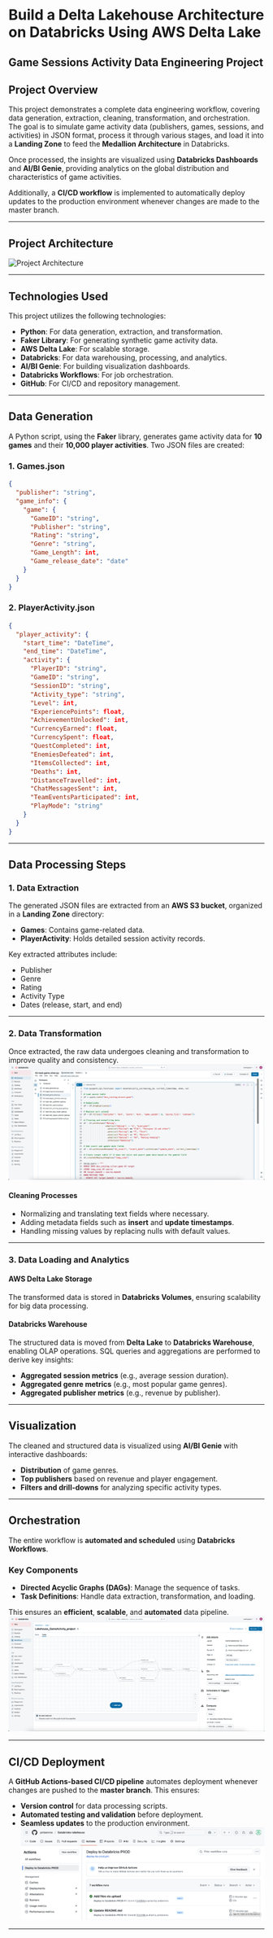 
# **Build a Delta Lakehouse Architecture on Databricks Using AWS Delta Lake**  
## **Game Sessions Activity Data Engineering Project**  

## **Project Overview**  

This project demonstrates a complete data engineering workflow, covering data generation, extraction, cleaning, transformation, and orchestration. The goal is to simulate game activity data (publishers, games, sessions, and activities) in JSON format, process it through various stages, and load it into a **Landing Zone** to feed the **Medallion Architecture** in Databricks.  

Once processed, the insights are visualized using **Databricks Dashboards** and **AI/BI Genie**, providing analytics on the global distribution and characteristics of game activities.  

Additionally, a **CI/CD workflow** is implemented to automatically deploy updates to the production environment whenever changes are made to the master branch.

---

## **Project Architecture**  
![Project Architecture](https://github.com/pmbemmo/Databricks_DEV/blob/main/gameactivity_lakehouse_project/requirements/Databricks_lakehouse-Architecture.png)

---

## **Technologies Used**  

This project utilizes the following technologies:  

- **Python**: For data generation, extraction, and transformation.  
- **Faker Library**: For generating synthetic game activity data.  
- **AWS Delta Lake**: For scalable storage.  
- **Databricks**: For data warehousing, processing, and analytics.  
- **AI/BI Genie**: For building visualization dashboards.  
- **Databricks Workflows**: For job orchestration.  
- **GitHub**: For CI/CD and repository management.  

---

## **Data Generation**  

A Python script, using the **Faker** library, generates game activity data for **10 games** and their **10,000 player activities**. Two JSON files are created:  

### **1. Games.json**  
```json
{
  "publisher": "string",
  "game_info": {
    "game": {
      "GameID": "string",
      "Publisher": "string",
      "Rating": "string",
      "Genre": "string",
      "Game_Length": int,
      "Game_release_date": "date"
    }
  }
}
```

### **2. PlayerActivity.json**  
```json
{
  "player_activity": {
    "start_time": "DateTime",
    "end_time": "DateTime",
    "activity": {
      "PlayerID": "string",
      "GameID": "string",
      "SessionID": "string",
      "Activity_type": "string",
      "Level": int,
      "ExperiencePoints": float,
      "AchievementUnlocked": int,
      "CurrencyEarned": float,
      "CurrencySpent": float,
      "QuestCompleted": int,
      "EnemiesDefeated": int,
      "ItemsCollected": int,
      "Deaths": int,
      "DistanceTravelled": int,
      "ChatMessagesSent": int,
      "TeamEventsParticipated": int,
      "PlayMode": "string"
    }
  }
}
```

---

## **Data Processing Steps**  

### **1. Data Extraction**  

The generated JSON files are extracted from an **AWS S3 bucket**, organized in a **Landing Zone** directory:  

- **Games**: Contains game-related data.  
- **PlayerActivity**: Holds detailed session activity records.  

Key extracted attributes include:  

- Publisher  
- Genre  
- Rating  
- Activity Type  
- Dates (release, start, and end)  

---

### **2. Data Transformation**  

Once extracted, the raw data undergoes cleaning and transformation to improve quality and consistency.  
![Transformation](https://github.com/pmbemmo/Databricks-lakehouse/blob/0b92b0ad4a67bd441f19db6b86c9c5ac8e3fe14f/gameactivity_lakehouse_project/requirements/Data-transformation.png)

#### **Cleaning Processes**  

- Normalizing and translating text fields where necessary.  
- Adding metadata fields such as **insert** and **update timestamps**.  
- Handling missing values by replacing nulls with default values.  

---

### **3. Data Loading and Analytics**  

#### **AWS Delta Lake Storage**  
The transformed data is stored in **Databricks Volumes**, ensuring scalability for big data processing.  

#### **Databricks Warehouse**  
The structured data is moved from **Delta Lake** to **Databricks Warehouse**, enabling OLAP operations. SQL queries and aggregations are performed to derive key insights:  

- **Aggregated session metrics** (e.g., average session duration).  
- **Aggregated genre metrics** (e.g., most popular game genres).  
- **Aggregated publisher metrics** (e.g., revenue by publisher).  

---

## **Visualization**  

The cleaned and structured data is visualized using **AI/BI Genie** with interactive dashboards:  

- **Distribution** of game genres.  
- **Top publishers** based on revenue and player engagement.  
- **Filters and drill-downs** for analyzing specific activity types.  

---

## **Orchestration**  

The entire workflow is **automated and scheduled** using **Databricks Workflows**.  

### **Key Components**  
- **Directed Acyclic Graphs (DAGs)**: Manage the sequence of tasks.  
- **Task Definitions**: Handle data extraction, transformation, and loading.  

This ensures an **efficient**, **scalable**, and **automated** data pipeline.  
![Worflow](https://github.com/pmbemmo/Databricks-lakehouse/blob/0b92b0ad4a67bd441f19db6b86c9c5ac8e3fe14f/gameactivity_lakehouse_project/requirements/Job-Workflow.png)


---

## **CI/CD Deployment**  

A **GitHub Actions-based CI/CD pipeline** automates deployment whenever changes are pushed to the **master branch**. This ensures:  

- **Version control** for data processing scripts.  
- **Automated testing and validation** before deployment.  
- **Seamless updates** to the production environment.  
![CICD](https://github.com/pmbemmo/Databricks-lakehouse/blob/fdf90ff8481a5202b9f0545ab18f2b10a4cbaf76/gameactivity_lakehouse_project/requirements/CICD-DeployToProd.png)

---


